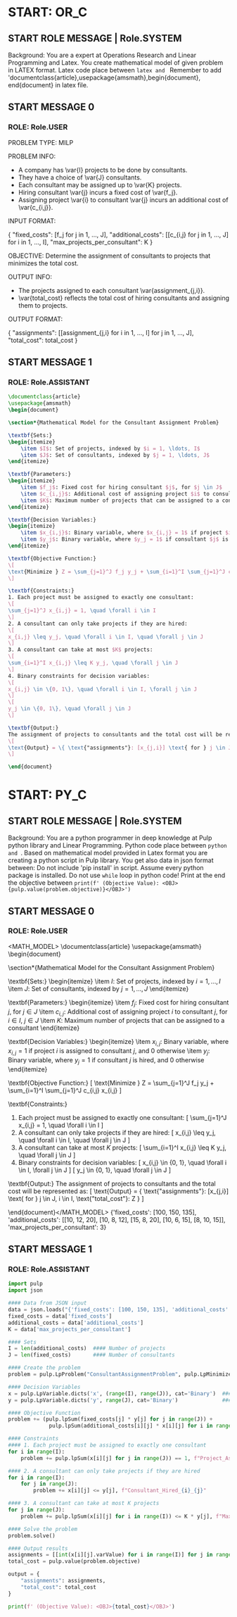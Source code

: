 # START: OR_C 
## START ROLE MESSAGE | Role.SYSTEM 
Background: You are a expert at Operations Research and Linear Programming and Latex. You create mathematical model of given problem in LATEX format. Latex code place between ```latex and ``` Remember to add 'documentclass{article},usepackage{amsmath},begin{document}, end{document} in latex file. 
## START MESSAGE 0 
### ROLE: Role.USER
<DESCRIPTION>
PROBLEM TYPE: MILP

PROBLEM INFO:

- A company has \var{I} projects to be done by consultants.
- They have a choice of \var{J} consultants.
- Each consultant may be assigned up to \var{K} projects. 
- Hiring consultant \var{j} incurs a fixed cost of \var{f_j}.
- Assigning project \var{i} to consultant \var{j} incurs an additional cost of \var{c_{i,j}}.

INPUT FORMAT: 

{
    "fixed_costs": [f_j for j in 1, ..., J],
    "additional_costs": [[c_{i,j} for j in 1, ..., J] for i in 1, ..., I],
    "max_projects_per_consultant": K
}

OBJECTIVE: Determine the assignment of consultants to projects that minimizes the total cost.

OUTPUT INFO:

- The projects assigned to each consultant \var{assignment_{j,i}}.
- \var{total_cost} reflects the total cost of hiring consultants and assigning them to projects.

OUTPUT FORMAT:

{
    "assignments": [[assignment_{j,i} for i in 1, ..., I] for j in 1, ..., J],
    "total_cost": total_cost
}
</DESCRIPTION>


## START MESSAGE 1 
### ROLE: Role.ASSISTANT
```latex
\documentclass{article}
\usepackage{amsmath}
\begin{document}

\section*{Mathematical Model for the Consultant Assignment Problem}

\textbf{Sets:}
\begin{itemize}
    \item $I$: Set of projects, indexed by $i = 1, \ldots, I$
    \item $J$: Set of consultants, indexed by $j = 1, \ldots, J$
\end{itemize}

\textbf{Parameters:}
\begin{itemize}
    \item $f_j$: Fixed cost for hiring consultant $j$, for $j \in J$
    \item $c_{i,j}$: Additional cost of assigning project $i$ to consultant $j$, for $i \in I$, $j \in J$
    \item $K$: Maximum number of projects that can be assigned to a consultant
\end{itemize}

\textbf{Decision Variables:}
\begin{itemize}
    \item $x_{i,j}$: Binary variable, where $x_{i,j} = 1$ if project $i$ is assigned to consultant $j$, and $0$ otherwise
    \item $y_j$: Binary variable, where $y_j = 1$ if consultant $j$ is hired, and $0$ otherwise
\end{itemize}

\textbf{Objective Function:}
\[
\text{Minimize } Z = \sum_{j=1}^J f_j y_j + \sum_{i=1}^I \sum_{j=1}^J c_{i,j} x_{i,j}
\]

\textbf{Constraints:}
1. Each project must be assigned to exactly one consultant:
\[
\sum_{j=1}^J x_{i,j} = 1, \quad \forall i \in I
\]
2. A consultant can only take projects if they are hired:
\[
x_{i,j} \leq y_j, \quad \forall i \in I, \quad \forall j \in J
\]
3. A consultant can take at most $K$ projects:
\[
\sum_{i=1}^I x_{i,j} \leq K y_j, \quad \forall j \in J
\]
4. Binary constraints for decision variables:
\[
x_{i,j} \in \{0, 1\}, \quad \forall i \in I, \forall j \in J
\]
\[
y_j \in \{0, 1\}, \quad \forall j \in J
\]

\textbf{Output:}
The assignment of projects to consultants and the total cost will be represented as:
\[
\text{Output} = \{ \text{"assignments"}: [x_{j,i}] \text{ for } j \in J, i \in I, \text{"total\_cost"}: Z \}
\]

\end{document}
```

# START: PY_C 
## START ROLE MESSAGE | Role.SYSTEM 
Background: You are a python programmer in deep knowledge at Pulp python library and Linear Programming. Python code place between ```python and ```. Based on mathematical model provided in Latex format you are creating a python script in Pulp library. You get also data in json format between: <DATA></DATA> Do not include 'pip install' in script. Assume every python package is installed. Do not use `while` loop in python code! Print at the end the objective between <OBJ></OBJ> `print(f' (Objective Value): <OBJ>{pulp.value(problem.objective)}</OBJ>')` 
## START MESSAGE 0 
### ROLE: Role.USER
<MATH_MODEL>
\documentclass{article}
\usepackage{amsmath}
\begin{document}

\section*{Mathematical Model for the Consultant Assignment Problem}

\textbf{Sets:}
\begin{itemize}
    \item $I$: Set of projects, indexed by $i = 1, \ldots, I$
    \item $J$: Set of consultants, indexed by $j = 1, \ldots, J$
\end{itemize}

\textbf{Parameters:}
\begin{itemize}
    \item $f_j$: Fixed cost for hiring consultant $j$, for $j \in J$
    \item $c_{i,j}$: Additional cost of assigning project $i$ to consultant $j$, for $i \in I$, $j \in J$
    \item $K$: Maximum number of projects that can be assigned to a consultant
\end{itemize}

\textbf{Decision Variables:}
\begin{itemize}
    \item $x_{i,j}$: Binary variable, where $x_{i,j} = 1$ if project $i$ is assigned to consultant $j$, and $0$ otherwise
    \item $y_j$: Binary variable, where $y_j = 1$ if consultant $j$ is hired, and $0$ otherwise
\end{itemize}

\textbf{Objective Function:}
\[
\text{Minimize } Z = \sum_{j=1}^J f_j y_j + \sum_{i=1}^I \sum_{j=1}^J c_{i,j} x_{i,j}
\]

\textbf{Constraints:}
1. Each project must be assigned to exactly one consultant:
\[
\sum_{j=1}^J x_{i,j} = 1, \quad \forall i \in I
\]
2. A consultant can only take projects if they are hired:
\[
x_{i,j} \leq y_j, \quad \forall i \in I, \quad \forall j \in J
\]
3. A consultant can take at most $K$ projects:
\[
\sum_{i=1}^I x_{i,j} \leq K y_j, \quad \forall j \in J
\]
4. Binary constraints for decision variables:
\[
x_{i,j} \in \{0, 1\}, \quad \forall i \in I, \forall j \in J
\]
\[
y_j \in \{0, 1\}, \quad \forall j \in J
\]

\textbf{Output:}
The assignment of projects to consultants and the total cost will be represented as:
\[
\text{Output} = \{ \text{"assignments"}: [x_{j,i}] \text{ for } j \in J, i \in I, \text{"total\_cost"}: Z \}
\]

\end{document}</MATH_MODEL>
<DATA>
{'fixed_costs': [100, 150, 135], 'additional_costs': [[10, 12, 20], [10, 8, 12], [15, 8, 20], [10, 6, 15], [8, 10, 15]], 'max_projects_per_consultant': 3}</DATA>


## START MESSAGE 1 
### ROLE: Role.ASSISTANT
```python
import pulp
import json

#### Data from JSON input
data = json.loads("{'fixed_costs': [100, 150, 135], 'additional_costs': [[10, 12, 20], [10, 8, 12], [15, 8, 20], [10, 6, 15], [8, 10, 15]], 'max_projects_per_consultant': 3}")
fixed_costs = data['fixed_costs']
additional_costs = data['additional_costs']
K = data['max_projects_per_consultant']

#### Sets
I = len(additional_costs)  #### Number of projects
J = len(fixed_costs)       #### Number of consultants

#### Create the problem
problem = pulp.LpProblem("ConsultantAssignmentProblem", pulp.LpMinimize)

#### Decision Variables
x = pulp.LpVariable.dicts('x', (range(I), range(J)), cat='Binary')  #### x[i][j] = 1 if project i is assigned to consultant j
y = pulp.LpVariable.dicts('y', range(J), cat='Binary')              #### y[j] = 1 if consultant j is hired

#### Objective Function
problem += (pulp.lpSum(fixed_costs[j] * y[j] for j in range(J)) +
             pulp.lpSum(additional_costs[i][j] * x[i][j] for i in range(I) for j in range(J))), "Total_Cost"

#### Constraints
#### 1. Each project must be assigned to exactly one consultant
for i in range(I):
    problem += pulp.lpSum(x[i][j] for j in range(J)) == 1, f"Project_Assignment_{i}"

#### 2. A consultant can only take projects if they are hired
for i in range(I):
    for j in range(J):
        problem += x[i][j] <= y[j], f"Consultant_Hired_{i}_{j}"

#### 3. A consultant can take at most K projects
for j in range(J):
    problem += pulp.lpSum(x[i][j] for i in range(I)) <= K * y[j], f"Max_Projects_Consultant_{j}"

#### Solve the problem
problem.solve()

#### Output results
assignments = [[int(x[i][j].varValue) for i in range(I)] for j in range(J)]
total_cost = pulp.value(problem.objective)

output = {
    "assignments": assignments,
    "total_cost": total_cost
}

print(f' (Objective Value): <OBJ>{total_cost}</OBJ>')
```

